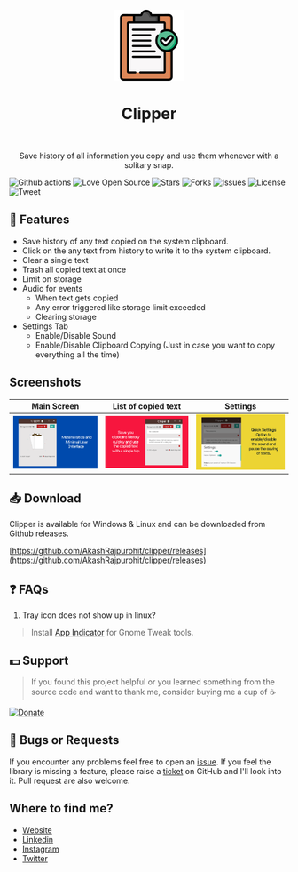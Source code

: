 <p align="center">
  <img alt="Clipper" title="Clipper" src="./assets/icon@2x.png">
<h1 align="center"> Clipper </h1> <br>
<p align="center">
   Save history of all information you copy and use them whenever with a solitary snap.
</p>

![Github actions](https://github.com/AkashRajpurohit/clipper/workflows/Release/badge.svg) ![Love Open Source](https://badges.frapsoft.com/os/v1/open-source.svg?v=103) ![Stars](https://img.shields.io/github/stars/AkashRajpurohit/clipper) ![Forks](https://img.shields.io/github/forks/AkashRajpurohit/clipper) ![Issues](https://img.shields.io/github/issues/AkashRajpurohit/clipper) ![License](https://img.shields.io/github/license/AkashRajpurohit/clipper) ![Tweet](https://img.shields.io/twitter/url?url=https%3A%2F%2Fgithub.com%2FAkashRajpurohit%2Fclipper)

## 🙌 Features
* Save history of any text copied on the system clipboard.
* Click on the any text from history to write it to the system clipboard.
* Clear a single text
* Trash all copied text at once
* Limit on storage
* Audio for events
    * When text gets copied
    * Any error triggered like storage limit exceeded
    * Clearing storage
* Settings Tab
    * Enable/Disable Sound
    * Enable/Disable Clipboard Copying (Just in case you want to copy everything all the time)

## Screenshots
Main Screen                    | List of copied text     | Settings
:-----------------------------:|:-----------------------:|:--------------:
![Main Screen](./demos/main.png)  | ![List](./demos/list.png)  | ![Settings](./demos/settings.png)

## 📥 Download
Clipper is available for Windows & Linux and can be downloaded from Github releases.

[https://github.com/AkashRajpurohit/clipper/releases](https://github.com/AkashRajpurohit/clipper/releases)

## ❓ FAQs
1. Tray icon does not show up in linux?

> Install [App Indicator](https://extensions.gnome.org/extension/615/appindicator-support/) for Gnome Tweak tools.

## 💵 Support
> If you found this project helpful or you learned something from the source code and want to thank me, consider buying me a cup of :coffee:

[![Donate](https://img.shields.io/badge/Donate-PayPal-green.svg)](https://www.paypal.me/RajpurohitAkash)

## 🐛 Bugs or Requests

If you encounter any problems feel free to open an [issue](https://github.com/AkashRajpurohit/clipper/issues/new?template=bug_report.md). If you feel the library is missing a feature, please raise a [ticket](https://github.com/AkashRajpurohit/clipper/issues/new?template=feature_request.md) on GitHub and I'll look into it. Pull request are also welcome.

## Where to find me?
* [Website](https://akashwho.codes/)
* [Linkedin](https://www.linkedin.com/in/AkashRajpurohit)
* [Instagram](https://www.instagram.com/akashwho.codes)
* [Twitter](https://www.twitter.com/AkashWhoCodes)
